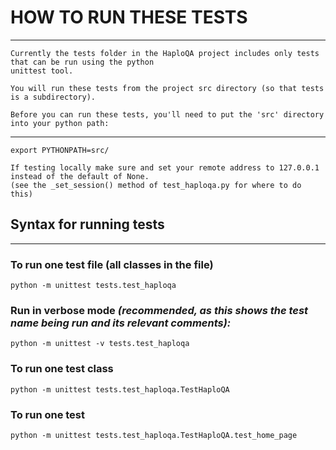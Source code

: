 # HOW TO RUN THESE TESTS
----------------------

    Currently the tests folder in the HaploQA project includes only tests that can be run using the python
    unittest tool.

    You will run these tests from the project src directory (so that tests is a subdirectory).

    Before you can run these tests, you'll need to put the 'src' directory into your python path:
* * *

    export PYTHONPATH=src/

    If testing locally make sure and set your remote address to 127.0.0.1 instead of the default of None.
    (see the _set_session() method of test_haploqa.py for where to do this)

## Syntax for running tests
______________________

### To run one test file (all classes in the file)

    python -m unittest tests.test_haploqa

### Run in verbose mode *(recommended,  as this shows the test name being run and its relevant comments):*

    python -m unittest -v tests.test_haploqa

### To run one test class

    python -m unittest tests.test_haploqa.TestHaploQA

### To run one test

    python -m unittest tests.test_haploqa.TestHaploQA.test_home_page
